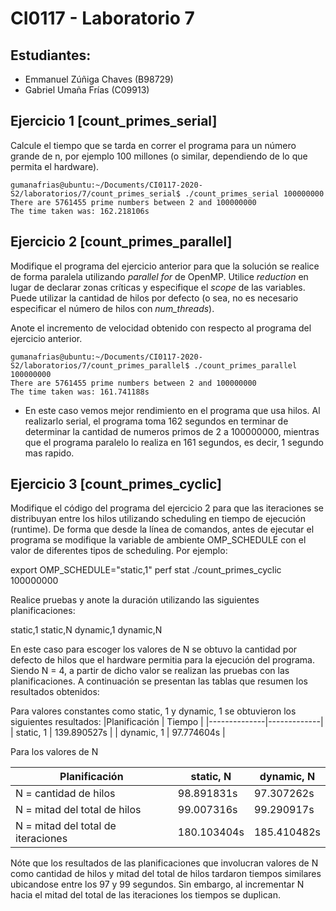 # CI0117 - Laboratorio 7

## Estudiantes:
- Emmanuel Zúñiga Chaves (B98729)
- Gabriel Umaña Frías (C09913)

## Ejercicio 1 [count_primes_serial]

Calcule el tiempo que se tarda en correr el programa para un número grande de n, por ejemplo 100 millones (o similar, dependiendo de lo que permita el hardware).

```
gumanafrias@ubuntu:~/Documents/CI0117-2020-S2/laboratorios/7/count_primes_serial$ ./count_primes_serial 100000000
There are 5761455 prime numbers between 2 and 100000000
The time taken was: 162.218106s
```

## Ejercicio 2 [count_primes_parallel]

Modifique el programa del ejercicio anterior para que la solución se realice de forma paralela utilizando *parallel for* de OpenMP. Utilice *reduction* en lugar de declarar zonas críticas y especifique el *scope* de las variables. Puede utilizar la cantidad de hilos por defecto (o sea, no es necesario especificar el número de hilos con *num_threads*).

Anote el incremento de velocidad obtenido con respecto al programa del ejercicio anterior.

```
gumanafrias@ubuntu:~/Documents/CI0117-2020-S2/laboratorios/7/count_primes_parallel$ ./count_primes_parallel 100000000
There are 5761455 prime numbers between 2 and 100000000
The time taken was: 161.741188s
```
- En este caso vemos mejor rendimiento en el programa que usa hilos. Al realizarlo serial, el programa toma 162 segundos en terminar de determinar la cantidad de numeros primos de 2 a 100000000, mientras que el programa paralelo lo realiza en 161 segundos, es decir, 1 segundo mas rapido.

## Ejercicio 3 [count_primes_cyclic]

Modifique el código del programa del ejercicio 2 para que las iteraciones se distribuyan entre los hilos utilizando scheduling en tiempo de ejecución (runtime). De forma que desde la línea de comandos, antes de ejecutar el programa se modifique la variable de ambiente OMP_SCHEDULE con el valor de diferentes tipos de scheduling. Por ejemplo:

export OMP_SCHEDULE="static,1"
perf stat ./count_primes_cyclic 100000000

Realice pruebas y anote la duración utilizando las siguientes planificaciones:

static,1
static,N
dynamic,1
dynamic,N

En este caso para escoger los valores de N se obtuvo la cantidad por defecto de hilos que el hardware permitia para la ejecución del programa. Siendo N = 4, a partir de dicho valor se realizan las pruebas con las planificaciones. A continuación se presentan las tablas que resumen los resultados obtenidos:

Para valores constantes como static, 1 y dynamic, 1 se obtuvieron los siguientes resultados:
|Planificación |   Tiempo    |
|--------------|-------------|
| static, 1    | 139.890527s |
| dynamic, 1   | 97.774604s  |

Para los valores de N

|Planificación                         | static, N  | dynamic, N   |
|--------------------------------------|------------|--------------|
| N = cantidad de hilos                | 98.891831s | 97.307262s   |
| N = mitad del total de hilos         | 99.007316s | 99.290917s   |
| N = mitad del total de iteraciones   | 180.103404s| 185.410482s  |

Nóte que los resultados de las planificaciones que involucran valores de N como cantidad de hilos y mitad del total de hilos tardaron tiempos similares ubicandose entre los 97 y 99 segundos. Sin embargo, al incrementar N hacia el mitad del total de las iteraciones los tiempos se duplican.


